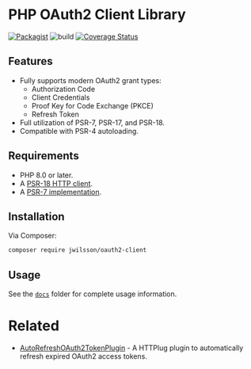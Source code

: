 # PHP OAuth2 Client Library
[![Packagist](https://img.shields.io/packagist/v/jwilsson/oauth2-client.svg)](https://packagist.org/packages/jwilsson/oauth2-client)
![build](https://github.com/jwilsson/php-oauth2-client/workflows/build/badge.svg)
[![Coverage Status](https://coveralls.io/repos/jwilsson/php-oauth2-client/badge.svg?branch=main)](https://coveralls.io/r/jwilsson/php-oauth2-client?branch=main)

## Features
* Fully supports modern OAuth2 grant types:
    * Authorization Code
    * Client Credentials
    * Proof Key for Code Exchange (PKCE)
    * Refresh Token
* Full utilization of PSR-7, PSR-17, and PSR-18.
* Compatible with PSR-4 autoloading.

## Requirements
* PHP 8.0 or later.
* A [PSR-18 HTTP client](https://packagist.org/providers/php-http/client-implementation).
* A [PSR-7 implementation](https://packagist.org/providers/psr/http-message-implementation).

## Installation
Via Composer:

```bash
composer require jwilsson/oauth2-client
```

## Usage
See the [`docs`](docs/) folder for complete usage information.

# Related
* [AutoRefreshOAuth2TokenPlugin](https://github.com/jwilsson/php-auto-refresh-oauth2-token-plugin) - A HTTPlug plugin to automatically refresh expired OAuth2 access tokens.

